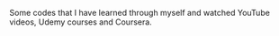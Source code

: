 Some codes that I have learned through myself and watched YouTube videos, Udemy courses and Coursera.
